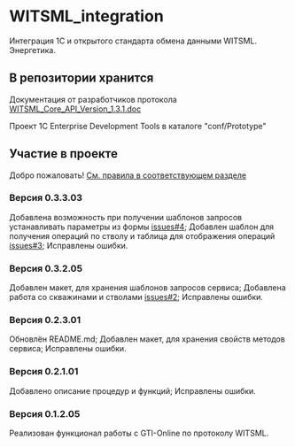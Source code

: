 # WITSML_integration

Интеграция 1С и открытого стандарта обмена данными WITSML. Энергетика.

## В репозитории хранится

Документация от разработчиков протокола [WITSML_Core_API_Version_1.3.1.doc](doc/WITSML_Core_API_Version_1.3.1.doc)

Проект 1С Enterprise Development Tools в каталоге "conf/Prototype"

## Участие в проекте

Добро пожаловать! [См. правила в соответствующем разделе](CONTRIBUTING.md)

### Версия 0.3.3.03

Добавлена возможность при получении шаблонов запросов устанавливать параметры из формы [issues#4](https://github.com/johnnyshut/witsml_integration/issues/4);
Добавлен шаблон для получения операций по стволу и таблица для отображения операций [issues#3](https://github.com/johnnyshut/witsml_integration/issues/3);
Исправлены ошибки.

### Версия 0.3.2.05

Добавлен макет, для хранения шаблонов запросов сервиса;
Добавлена работа со скважинами и стволами [issues#2](https://github.com/johnnyshut/witsml_integration/issues/2);
Исправлены ошибки.

### Версия 0.2.3.01

Обновлён README.md;
Добавлен макет, для хранения свойств методов сервиса;
Исправлены ошибки.

### Версия 0.2.1.01

Добавлено описание процедур и функций;
Исправлены ошибки.

### Версия 0.1.2.05

Реализован функционал работы с GTI-Online по протоколу WITSML.
